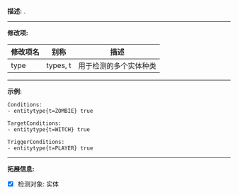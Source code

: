 **描述:** .

---

**修改项:**

| 修改项名  | 别称           | 描述                      |
| --------- | -------------- | ------------------------- |
| type      | types, t | 用于检测的多个实体种类 |

---

**示例:**

```
Conditions:
- entitytype{t=ZOMBIE} true
```

```
TargetConditions:
- entitytype{t=WITCH} true
```

```
TriggerConditions:
- entitytype{t=PLAYER} true
```

---

**拓展信息:**

- [x] 检测对象: 实体